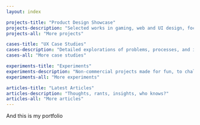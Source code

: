 ```yaml
---
layout: index

projects-title: "Product Design Showcase"
projects-description: "Selected works in gaming, web and UI design, focusing on the final delivery"
projects-all: "More projects"

cases-title: "UX Case Studies"
cases-description: "Detailed explorations of problems, processes, and impactful results"
cases-all: "More case studies"

experiments-title: "Experiments"
experiments-description: "Non-commercial projects made for fun, to challenge myself or just to learn something new"
experiments-all: "More experiments"

articles-title: "Latest Articles"
articles-description: "Thoughts, rants, insights, who knows?"
articles-all: "More articles"
---
```


And this is my portfolio
